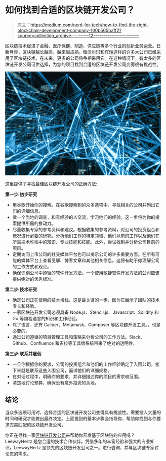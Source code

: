 # 如何找到合适的区块链开发公司？

> 原文：<https://medium.com/nerd-for-tech/how-to-find-the-right-blockchain-development-company-100b565baff2?source=collection_archive---------12----------------------->

区块链技术促进了金融、医疗保健、制造、供应链等多个行业的创新业务运营。日新月异，区块链越长越高，越来越成熟。像沃尔玛和辉瑞这样的许多大公司已经采用了区块链技术，在未来，更多的公司将争相采用它。在这种情况下，有太多的区块链开发公司可供选择，为您的项目找到合适的区块链开发公司变得很有挑战性。

![](img/ebca58d4b3a8342c2729d6bc7d190344.png)

这里提供了寻找最佳区块链开发公司的正确方法:

**第一步:初步研究**

*   用谷歌开始你的搜索。在谷歌搜索到的众多选项中，寻找相关的公司并列出它们的详细信息。
*   做一个当地的调查，和有经验的人交流，学习他们的经验。这一步将为你的搜索提供所需的推动力。
*   尽量收集专家的参考资料和建议。根据收集的参考资料，对公司的投资组合和概况进行必要的研究。分析他们工作的特定领域、他们以前的工作以及他们在所需技术堆栈中的知识、专业技能和技能。此外，尝试找到并分析公司目前的项目。
*   定期访问上市公司的社交媒体平台也可以揭示公司的许多重要方面。在所有可能的媒体平台上查看见解、博客文章和其他相关信息。这将有助于你理解公司的工作方式和观点。
*   确保识别公司中遵循的软件开发方法。一个使用敏捷软件开发方法的公司应该提供绝对的优秀标准。

**第二步:技术研究**

*   确定公司正在使用的技术堆栈。这是最关键的一步，因为它展示了团队的技术专长和经验。
*   一家区块链开发公司必须具备 Node.js、Stencil.js、Javascript、Solidity 和 Go 等编程语言的知识和工作经验。
*   除了语言，还有 Caliper、Metamask、Composer 等区块链开发工具。，也是必要的。
*   通过公司遵循的项目管理工具和策略来分析公司的工作方法。Slack、Github、Confluence 和吉拉等工具给系统带来了绝对的透明性。

**第三步:联系并雇佣**

*   一旦你根据你的要求，公司的投资组合和他们的工作经验确定了入围公司，接下来就是联系这些入围公司，面试他们的详细规格。
*   在对话过程中，明确你的要求，并详细描述你的项目的需求和范围。
*   清楚地讨论预算，确保没有意外投资的余地。

## **结论**

当众多选项可用时，选择合适的区块链开发公司变得具有挑战性。需要投入大量的时间和研究才能做出最终决定。上面提到的基本步骤会指导你，帮助你找到与你要求完美匹配的区块链开发公司。

你正在寻找一家[区块链开发公司](https://www.leewayhertz.com/blockchain-development-company/)来帮助你开发基于区块链的应用吗？LeewayHertz 是您合适的技术合作伙伴。凭借多年的丰富经验和强大的专业知识，LeewayHertz 是领先的区块链开发公司之一。进行咨询，并与区块链专家讨论您的需求。